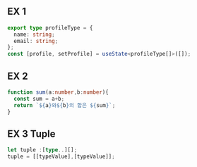 

## EX 1
```typescript
export type profileType = {
  name: string;
  email: string;
};
const [profile, setProfile] = useState<profileType[]>([]);
```
## EX 2
```typescript
function sum(a:number,b:number){
  const sum = a+b;
  return `${a}와${b}의 합은 ${sum}`;
}
```

## EX 3 Tuple
```typescript
let tuple :[type..][];
tuple = [[typeValue],[typeValue]];
```
